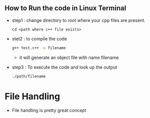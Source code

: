 ## How to Run the code in Linux Terminal

- step1 : change directory to root where your cpp files are present.

  ```
  cd <path where c++ file exists>
  ```

- stet2 : to compile the code

  ```bash
  g++ test.c++ -o filename
  ```

  - it will generate an object file with name filename

- step3 : To execute the code and look up the output

  ```bash
  ./path/filename
  ```

# File Handling

- File handling is pretty great concept
